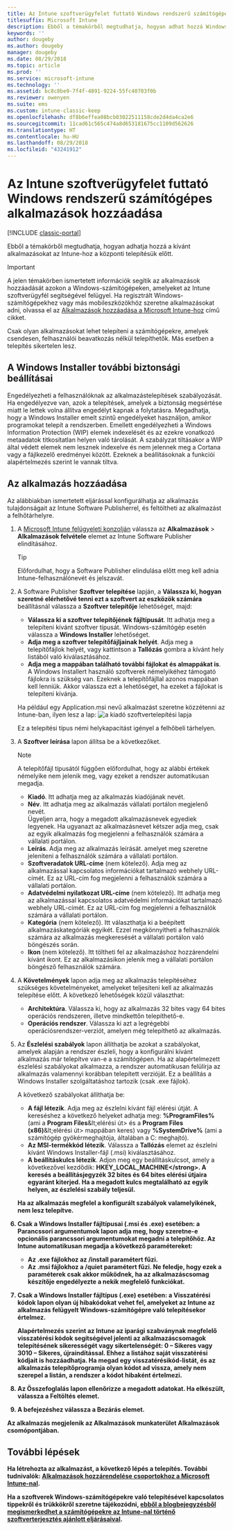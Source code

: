 ```yaml
---
title: Az Intune szoftverügyfelet futtató Windows rendszerű számítógépes alkalmazások hozzáadása
titlesuffix: Microsoft Intune
description: Ebből a témakörből megtudhatja, hogyan adhat hozzá Windows rendszerű számítógépes alkalmazásokat az Intune-hoz a központi telepítésük előtt.
keywords: ''
author: dougeby
ms.author: dougeby
manager: dougeby
ms.date: 08/29/2018
ms.topic: article
ms.prod: ''
ms.service: microsoft-intune
ms.technology: ''
ms.assetid: bc8c8be9-7f4f-4891-9224-55fc40703f0b
ms.reviewer: owenyen
ms.suite: ems
ms.custom: intune-classic-keep
ms.openlocfilehash: df8b6effea08bcb03022511158cde2d4da4ca2e6
ms.sourcegitcommit: 11cad61c565c474a8d653181675cc1109d562626
ms.translationtype: HT
ms.contentlocale: hu-HU
ms.lasthandoff: 08/29/2018
ms.locfileid: "43241912"
---
```

# <a name="add-apps-for-windows-pcs-that-run-the-intune-software-client"></a>Az Intune szoftverügyfelet futtató Windows rendszerű számítógépes alkalmazások hozzáadása

[!INCLUDE [classic-portal](includes/classic-portal.md)]

Ebből a témakörből megtudhatja, hogyan adhatja hozzá a kívánt alkalmazásokat az Intune-hoz a központi telepítésük előtt.

> [!IMPORTANT]
> A jelen témakörben ismertetett információk segítik az alkalmazások hozzáadását azokon a Windows-számítógépeken, amelyeket az Intune szoftverügyfél segítségével felügyel. Ha regisztrált Windows-számítógépekhez vagy más mobileszközökhöz szeretne alkalmazásokat adni, olvassa el az [Alkalmazások hozzáadása a Microsoft Intune-hoz](apps-add.md) című cikket.

Csak olyan alkalmazásokat lehet telepíteni a számítógépekre, amelyek csendesen, felhasználói beavatkozás nélkül telepíthetők. Más esetben a telepítés sikertelen lesz.

## <a name="additional-security-settings-for-windows-installer"></a>A Windows Installer további biztonsági beállításai
Engedélyezheti a felhasználóknak az alkalmazástelepítések szabályozását. Ha engedélyezve van, azok a telepítések, amelyek a biztonság megsértése miatt le lettek volna állítva engedélyt kapnak a folytatásra. Megadhatja, hogy a Windows Installer emelt szintű engedélyeket használjon, amikor programokat telepít a rendszerben. Emellett engedélyezheti a Windows Information Protection (WIP) elemek indexelését és az ezekre vonatkozó metaadatok titkosítatlan helyen való tárolását. A szabályzat tiltásakor a WIP által védett elemek nem lesznek indexelve és nem jelennek meg a Cortana vagy a fájlkezelő eredményei között. Ezeknek a beállításoknak a funkciói alapértelmezés szerint le vannak tiltva. 

## <a name="add-the-app"></a>Az alkalmazás hozzáadása
Az alábbiakban ismertetett eljárással konfigurálhatja az alkalmazás tulajdonságait az Intune Software Publisherrel, és feltöltheti az alkalmazást a felhőtárhelyre.

1. A [Microsoft Intune felügyeleti konzolján](https://manage.microsoft.com) válassza az **Alkalmazások** &gt; **Alkalmazások felvétele** elemet az Intune Software Publisher elindításához.

   > [!TIP]
   > Előfordulhat, hogy a Software Publisher elindulása előtt meg kell adnia Intune-felhasználónevét és jelszavát.

2. A Software Publisher **Szoftver telepítése** lapján, a **Válassza ki, hogyan szeretné elérhetővé tenni ezt a szoftvert az eszközök számára** beállításnál válassza a **Szoftver telepítője** lehetőséget, majd:

   - **Válassza ki a szoftver telepítőjének fájltípusát**. Itt adhatja meg a telepíteni kívánt szoftver típusát. Windows-számítógép esetén válassza a **Windows Installer** lehetőséget.
   - **Adja meg a szoftver telepítőfájljainak helyét**. Adja meg a telepítőfájlok helyét, vagy kattintson a **Tallózás** gombra a kívánt hely listából való kiválasztásához.
   - **Adja meg a mappában található további fájlokat és almappákat is**. A Windows Installert használó szoftverek némelyikéhez támogató fájlokra is szükség van. Ezeknek a telepítőfájllal azonos mappában kell lenniük. Akkor válassza ezt a lehetőséget, ha ezeket a fájlokat is telepíteni kívánja.

   Ha például egy Application.msi nevű alkalmazást szeretne közzétenni az Intune-ban, ilyen lesz a lap: ![a kiadó szoftvertelepítési lapja](media/publisher-for-pc.png)

   Ez a telepítési típus némi helykapacitást igényel a felhőbeli tárhelyen.

3. A **Szoftver leírása** lapon állítsa be a következőket.

   > [!NOTE]
   > A telepítőfájl típusától függően előfordulhat, hogy az alábbi értékek némelyike nem jelenik meg, vagy ezeket a rendszer automatikusan megadja.

   - **Kiadó**. Itt adhatja meg az alkalmazás kiadójának nevét.
   - **Név**. Itt adhatja meg az alkalmazás vállalati portálon megjelenő nevét.<br />Ügyeljen arra, hogy a megadott alkalmazásnevek egyediek legyenek. Ha ugyanazt az alkalmazásnevet kétszer adja meg, csak az egyik alkalmazás fog megjelenni a felhasználók számára a vállalati portálon.
   - **Leírás**. Adja meg az alkalmazás leírását. amelyet meg szeretne jeleníteni a felhasználók számára a vállalati portálon.
   - **Szoftveradatok URL-címe** (nem kötelező). Adja meg az alkalmazással kapcsolatos információkat tartalmazó webhely URL-címét. Ez az URL-cím fog megjelenni a felhasználók számára a vállalati portálon.
   - **Adatvédelmi nyilatkozat URL-címe** (nem kötelező). Itt adhatja meg az alkalmazással kapcsolatos adatvédelmi információkat tartalmazó webhely URL-címét. Ez az URL-cím fog megjelenni a felhasználók számára a vállalati portálon.
   - **Kategória** (nem kötelező). Itt választhatja ki a beépített alkalmazáskategóriák egyikét. Ezzel megkönnyítheti a felhasználók számára az alkalmazás megkeresését a vállalati portálon való böngészés során.
   - **Ikon** (nem kötelező). Itt töltheti fel az alkalmazáshoz hozzárendelni kívánt ikont. Ez az alkalmazásikon jelenik meg a vállalati portálon böngésző felhasználók számára.

4. A **Követelmények** lapon adja meg az alkalmazás telepítéséhez szükséges követelményeket, amelyeket teljesíteni kell az alkalmazás telepítése előtt. A következő lehetőségek közül választhat:

   - **Architektúra**. Válassza ki, hogy az alkalmazás 32 bites vagy 64 bites operációs rendszeren, illetve mindkettőn telepíthető-e.
   - **Operációs rendszer**. Válassza ki azt a legrégebbi operációsrendszer-verziót, amelyen még telepíthető az alkalmazás.

5. Az **Észlelési szabályok** lapon állíthatja be azokat a szabályokat, amelyek alapján a rendszer észleli, hogy a konfigurálni kívánt alkalmazás már telepítve van-e a számítógépen. Ha az alapértelmezett észlelési szabályokat alkalmazza, a rendszer automatikusan felülírja az alkalmazás valamennyi korábban telepített verzióját. Ez a beállítás a Windows Installer szolgáltatáshoz tartozik (csak .exe fájlok).

   A következő szabályokat állíthatja be:
   - **A fájl létezik**. Adja meg az észlelni kívánt fájl elérési útját. A kereséshez a következő helyeket adhatja meg: **%ProgramFiles%** (ami a **Program Files**\&lt;elérési út&gt; és a **Program Files (x86)**\&lt;elérési út&gt; mappában keres) vagy **%SystemDrive%** (ami a számítógép gyökérmeghajtója, általában a C: meghajtó).
   - **Az MSI-termékkód létezik**. Válassza a **Tallózás** elemet az észlelni kívánt Windows Installer-fájl (.msi) kiválasztásához.
   - <strong>A beállításkulcs létezik</strong>. Adjon meg egy beállításkulcsot, amely a következővel kezdődik: <strong>HKEY_LOCAL_MACHINE\</strong>. A keresés a beállításjegyzék 32 bites és 64 bites elérési útjaira egyaránt kiterjed. Ha a megadott kulcs megtalálható az egyik helyen, az észlelési szabály teljesül.

   Ha az alkalmazás megfelel a konfigurált szabályok valamelyikének, nem lesz telepítve.

6. Csak a **Windows Installer** fájltípusai (.msi és .exe) esetében: a **Parancssori argumentumok** lapon adja meg, hogy szeretne-e opcionális parancssori argumentumokat megadni a telepítőhöz.
   Az Intune automatikusan megadja a következő paramétereket:
   - Az .exe fájlokhoz az **/install** paramétert fűzi.
   - Az .msi fájlokhoz a **/quiet** paramétert fűzi.
   Ne feledje, hogy ezek a paraméterek csak akkor működnek, ha az alkalmazáscsomag készítője engedélyezte a nekik megfelelő funkciókat.

7. Csak a **Windows Installer** fájltípus (.exe) esetében: a **Visszatérési kódok** lapon olyan új hibakódokat vehet fel, amelyeket az Intune az alkalmazás felügyelt Windows-számítógépre való telepítésekor értelmez.

   Alapértelmezés szerint az Intune az iparági szabványnak megfelelő visszatérési kódok segítségével jelenti az alkalmazáscsomagok telepítésének sikerességét vagy sikertelenségét: **0** – Sikeres vagy **3010** – Sikeres, újraindítással. Ehhez a listához saját visszatérési kódjait is hozzáadhatja. Ha megad egy visszatérésikód-listát, és az alkalmazás telepítőprogramja olyan kódot ad vissza, amely nem szerepel a listán, a rendszer a kódot hibaként értelmezi.

8. Az **Összefoglalás** lapon ellenőrizze a megadott adatokat. Ha elkészült, válassza a **Feltöltés** elemet.

9. A befejezéshez válassza a **Bezárás** elemet.

Az alkalmazás megjelenik az **Alkalmazások** munkaterület **Alkalmazások** csomópontjában.

## <a name="next-steps"></a>További lépések

Ha létrehozta az alkalmazást, a következő lépés a telepítés. További tudnivalók: [Alkalmazások hozzárendelése csoportokhoz a Microsoft Intune-nal](apps-deploy.md).

Ha a szoftverek Windows-számítógépekre való telepítésével kapcsolatos tippekről és trükkökről szeretne tájékozódni, [ebből a blogbejegyzésből megismerkedhet a számítógépekre az Intune-nal történő szoftverterjesztés ajánlott eljárásaival](https://blogs.technet.microsoft.com/intunesupport/2016/06/13/support-tip-best-practices-for-intune-software-distribution-to-pcs/).

